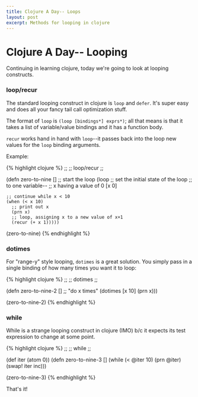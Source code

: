 ```yaml
---
title: Clojure A Day-- Loops
layout: post
excerpt: Methods for looping in clojure
---
```


# Clojure A Day-- Looping

Continuing in learning clojure, today we're going to look at looping constructs. 

### loop/recur

The standard looping construct in clojure is `loop` and `defer`. It's super easy and does all your fancy tail call optimization stuff.

The format of `loop` is `(loop [bindings*] exprs*)`; all that means is that it takes a list of variable/value bindings and it has a function body. 

`recur` works hand in hand with `loop`--it passes back into the loop new values for the `loop` binding arguments.

Example:

{% highlight clojure %}
;;
;; loop/recur
;;

(defn zero-to-nine
  []
  ;; start the loop
  (loop
    ;; set the initial state of the loop
    ;; to one variable--
    ;; x having a value of 0
    [x 0]

    ;; continue while x < 10
    (when (< x 10)
      ;; print out x
      (prn x)
      ;; loop, assigning x to a new value of x+1
      (recur (+ x 1)))))

(zero-to-nine)
{% endhighlight %}

### dotimes

For "range-y" style looping, `dotimes` is a great solution. You simply pass in a single binding of how many times you want it to loop:

{% highlight clojure %}
;;
;; dotimes
;;

(defn zero-to-nine-2
  []
  ;; "do x times"
  (dotimes [x 10]
    (prn x)))

(zero-to-nine-2)
{% endhighlight %}

### while

While is a strange looping construct in clojure (IMO) b/c it expects its test expression to change at some point. 

{% highlight clojure %}
;;
;; while
;;

(def iter (atom 0))
(defn zero-to-nine-3
  []
  (while (< @iter 10)
    (prn @iter)
    (swap! iter inc)))

(zero-to-nine-3)
{% endhighlight %}

That's it!